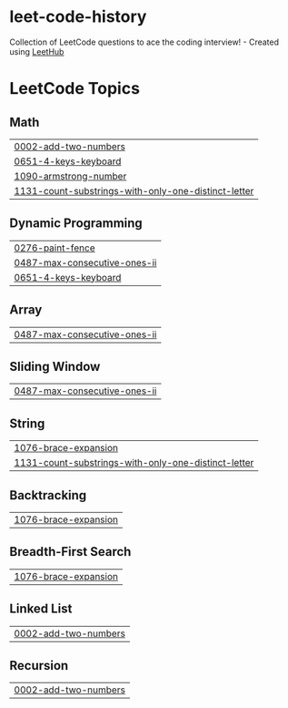 # leet-code-history
Collection of LeetCode questions to ace the coding interview! - Created using [LeetHub](https://github.com/QasimWani/LeetHub)

<!---LeetCode Topics Start-->
# LeetCode Topics
## Math
|  |
| ------- |
| [0002-add-two-numbers](https://github.com/peterlee13795/leet-code-history/tree/master/0002-add-two-numbers) |
| [0651-4-keys-keyboard](https://github.com/peterlee13795/leet-code-history/tree/master/0651-4-keys-keyboard) |
| [1090-armstrong-number](https://github.com/peterlee13795/leet-code-history/tree/master/1090-armstrong-number) |
| [1131-count-substrings-with-only-one-distinct-letter](https://github.com/peterlee13795/leet-code-history/tree/master/1131-count-substrings-with-only-one-distinct-letter) |
## Dynamic Programming
|  |
| ------- |
| [0276-paint-fence](https://github.com/peterlee13795/leet-code-history/tree/master/0276-paint-fence) |
| [0487-max-consecutive-ones-ii](https://github.com/peterlee13795/leet-code-history/tree/master/0487-max-consecutive-ones-ii) |
| [0651-4-keys-keyboard](https://github.com/peterlee13795/leet-code-history/tree/master/0651-4-keys-keyboard) |
## Array
|  |
| ------- |
| [0487-max-consecutive-ones-ii](https://github.com/peterlee13795/leet-code-history/tree/master/0487-max-consecutive-ones-ii) |
## Sliding Window
|  |
| ------- |
| [0487-max-consecutive-ones-ii](https://github.com/peterlee13795/leet-code-history/tree/master/0487-max-consecutive-ones-ii) |
## String
|  |
| ------- |
| [1076-brace-expansion](https://github.com/peterlee13795/leet-code-history/tree/master/1076-brace-expansion) |
| [1131-count-substrings-with-only-one-distinct-letter](https://github.com/peterlee13795/leet-code-history/tree/master/1131-count-substrings-with-only-one-distinct-letter) |
## Backtracking
|  |
| ------- |
| [1076-brace-expansion](https://github.com/peterlee13795/leet-code-history/tree/master/1076-brace-expansion) |
## Breadth-First Search
|  |
| ------- |
| [1076-brace-expansion](https://github.com/peterlee13795/leet-code-history/tree/master/1076-brace-expansion) |
## Linked List
|  |
| ------- |
| [0002-add-two-numbers](https://github.com/peterlee13795/leet-code-history/tree/master/0002-add-two-numbers) |
## Recursion
|  |
| ------- |
| [0002-add-two-numbers](https://github.com/peterlee13795/leet-code-history/tree/master/0002-add-two-numbers) |
<!---LeetCode Topics End-->